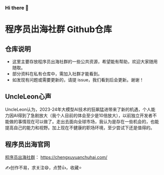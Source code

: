### Hi there  🌅


# 程序员出海社群 Github仓库

## 仓库说明
- 这里主要存放程序员出海社群的一些公共资源，希望能有帮助，欢迎大家随用随取。
- 部分资料在私有仓库中，需加入社群才能看到。
- 如发现有问题或需要更新的，请提 issue，我们看到后会更新。谢谢！

## UncleLeon心声
UncleLeon认为，2023-24年大模型AI技术的狂飙猛进带来了新的机遇，个人能力因AI得到了急剧放大（我个人目前的体会至少是10倍放大），以前独立开发者不能做的事情现在可以做了。走出去面向全球市场，我认为是存在一些机会的，也能提高自己的能力和视野。加上现在不健康的职场环境，至少尝试下还是值得的。

## 程序员出海官网
[程序员出海社群](https://chengxuyuanchuhai.com/)： https://chengxuyuanchuhai.com/




✍创作不易，求关注😄，点赞👍，收藏⭐️

<!---
chengxuyuanchuhai/chengxuyuanchuhai is a ✨ special ✨ repository because its `README.md` (this file) appears on your GitHub profile.
You can click the Preview link to take a look at your changes.
--->


